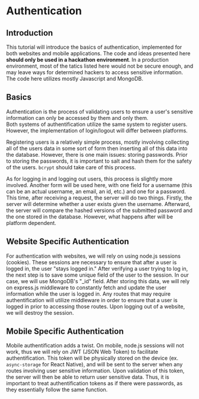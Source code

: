 # Authentication 
## Introduction

This tutorial will introduce the basics of authentication, implemented for both websites and mobile applications.  The code and ideas presented here **should only be used in a hackathon environment**.  In a production environment, most of the tatics listed here would not be secure enough, and may leave ways for determined hackers to access sensitive information.  The code here utilizes mostly Javascript and MongoDB.

## Basics
Authentication is the process of validating users to ensure a user's sensitive information can only be accessed by them and only them.  
Both systems of authentification utilize the same system to register users.  However, the implementation of login/logout will differ between platforms.   

Registering users is a relatively simple process, mostly involving collecting all of the users data in some sort of form then inserting all of this data into the database.  However, there is one main issues: storing passwords.  Prior to storing the passwords, it is important to salt and hash them for the safety of the users.  ```bcrypt``` should take care of this process.  

As for logging in and logging out users, this process is slightly more involved.  Another form will be used here, with one field for a username (this can be an actual username, an email, an id, etc.) and one for a password.  This time, after receiving a request, the server will do two things.  Firstly, the server will determine whether a user exists given the username.  Afterward, the server will compare the hashed versions of the submitted password and the one stored in the database. However, what happens after will be platform dependent.

## Website Specific Authentication

For authentication with websites, we will rely on using node.js sessions (cookies).  These sessions are necessary to ensure that after a user is logged in, the user "stays logged in."  After verifying a user trying to log in, the next step is to save some unique field of the user to the session.  In our case, we will use MongoDB's "_id" field.  After storing this data, we will rely on express.js middleware to constantly fetch and update the user information while the user is logged in.  Any routes that may require authentification will utilize middleware in order to ensure that a user is logged in prior to accessing those routes.  Upon logging out of a website, we will destroy the session.

## Mobile Specific Authentication

Mobile authentification adds a twist.  On mobile, node.js sessions will not work, thus we will rely on JWT (JSON Web Token) to facilitate authentification.  This token will be physically stored on the device (ex. ```async-storage``` for React Native), and will be sent to the server when any routes involving user sensitive information.  Upon validation of this token, the server will then be able to return user sensitive data.  Thus, it is important to treat authentification tokens as if there were passwords, as they essentially follow the same function.


